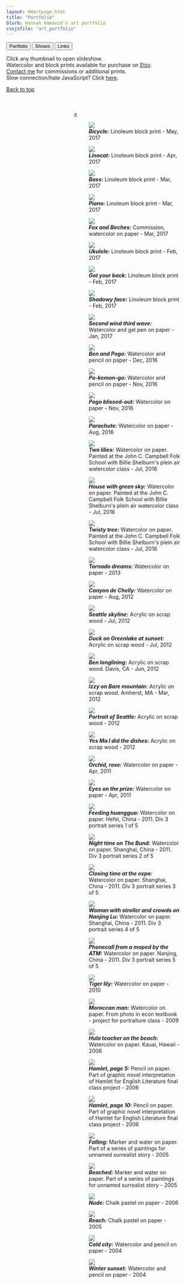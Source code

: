 ```yaml
---
layout: HHartpage.html
title: "Portfolio"
blurb: Hannah Hamavid's art portfolio
cssjsfile: "art_portfolio"
---
```

<a href="../portfolio"><button class="btn">Portfolio</button></a>
<a href="../shows"><button class="btn white"></i>Shows</button></a>
<a href="../links"><button class="btn white"></i>Links</button></a>
<p class="center text-grey">Click any thumbnail to open slideshow.<br>Watercolor and block prints available for purchase on <a href="https://www.etsy.com/shop/vayavaya">Etsy</a>.<br><a href="../../about">Contact me</a> for commissions or additional prints.<br>Slow connection/hate JavaScript? Click <a style="cursor:pointer" href="../simpleportfolio">here</a>.</p>
</nav>
</header>

<!-- shortcut button back to top -->
<span class="backtotop btn black"><a href="#"><i class="fa fa-angle-double-up"></i> Back to top</a></span>

<!-- Photo Grid -->
  <div id="gridpocket">
    <div id="grid">
      <span><div class="vt" style="background: url('../../images/portfolio/thumbs/linobike.jpeg') 50% 0% no-repeat;"></div></span>
      <span><div class="vt" style="background: url('../../images/portfolio/thumbs/linopogo.jpeg') 50% 0% no-repeat;"></div></span>
      <span><div class="hz" style="background: url('../../images/portfolio/thumbs/linobass.jpeg') 50% 50% no-repeat;"></div></span>
      <span><div class="hz" style="background: url('../../images/portfolio/thumbs/linopiano.jpeg') 50% 50% no-repeat;"></div></span>
      <span><div class="hz" style="background: url('../../images/portfolio/thumbs/fox and birches.jpeg') 50% 50% no-repeat;"></div></span>
      <span><div class="hz" style="background: url('../../images/portfolio/thumbs/linoukulele.jpeg') 15% 50% no-repeat;"></div></span>
      <span><div class="vt" style="background: url('../../images/portfolio/thumbs/linogotyourback.jpeg') 15% 50% no-repeat;"></div></span>
      <span><div class="hz" style="background: url('../../images/portfolio/thumbs/linoface.jpeg') 15% 50% no-repeat;"></div></span>
      <span><div class="vt" style="background: url('../../images/portfolio/thumbs/floodthestreets.jpg') 50% 50% no-repeat;"></div></span>
      <span><div class="hz" style="background: url('../../images/portfolio/thumbs/benandpogo.jpg') 0% 50% no-repeat;"></div></span>
      <span><div class="vt" style="background: url('../../images/portfolio/thumbs/pokemongo.jpg') 50% 50% no-repeat;"></div></span>
      <span><div class="vt" style="background: url('../../images/portfolio/thumbs/pogo_bliss.jpg') 50% 50% no-repeat;"></div></span>
      <span><div class="vt" style="background: url('../../images/portfolio/thumbs/parachute.jpg') 50% 0% no-repeat;"></div></span>
      <span><div class="vt" style="background: url('../../images/portfolio/thumbs/two_lilies.jpg') 50% 50% no-repeat;"></div></span>
      <span><div class="hz" style="background: url('../../images/portfolio/thumbs/green_sky.jpg') 50% 50% no-repeat;"></div></span>
      <span><div class="vt" style="background: url('../../images/portfolio/thumbs/twisty_tree.jpg') 50% 50% no-repeat;"></div></span>
      <span><div class="hz" style="background: url('../../images/portfolio/thumbs/swirlies.jpg') 50% 50% no-repeat;"></div></span>
      <span><div class="hz" style="background: url('../../images/portfolio/thumbs/canyondechelly.jpg') 50% 50% no-repeat;"></div></span>
     	<span><div class="hz" style="background: url('../../images/portfolio/thumbs/seattleskyline.jpg') 90% 50% no-repeat;"></div></span>
      <span><div class="hz" style="background: url('../../images/portfolio/thumbs/duck.JPG') 50% 50% no-repeat;"></div></span>
      <span><div class="hz" style="background: url('../../images/portfolio/thumbs/davis_longline.jpg') 50% 50% no-repeat;"></div></span>
      <span><div class="hz" style="background: url('../../images/portfolio/thumbs/izzy_baremtn.jpg') 100% 50% no-repeat;"></div></span>
      <span><div class="hz" style="background: url('../../images/portfolio/thumbs/coffee_angels.jpg') 50% 50% no-repeat;"></div></span>
      <span><div class="vt" style="background: url('../../images/portfolio/thumbs/mermaid.jpg') 0% 0% no-repeat;"></div></span>
      <span><div class="vt" style="background: url('../../images/portfolio/thumbs/orchidrose.JPG') 50% 50% no-repeat;"></div></span>
      <span><div class="vt" style="background: url('../../images/portfolio/thumbs/eyeonthepry.jpg') 50% 50% no-repeat;"></div></span>
      <span><div class="hz" style="background: url('../../images/portfolio/thumbs/huanggua.jpg') 50% 50% no-repeat;"></div></span>
      <span><div class="hz" style="background: url('../../images/portfolio/thumbs/bund.jpg') 50% 50% no-repeat;"></div></span>
      <span><div class="vt" style="background: url('../../images/portfolio/thumbs/aubrey.jpg') 50% 50% no-repeat;"></div></span>
      <span><div class="hz" style="background: url('../../images/portfolio/thumbs/nanjinglu.jpg') 50% 50% no-repeat;"></div></span>
      <span><div class="vt" style="background: url('../../images/portfolio/thumbs/moped.jpg') 50% 100% no-repeat;"></div></span>
      <!--<span><div class="vt" style="background: url('../../images/portfolio/thumbs/lineface.jpg') 50% 25% no-repeat;"></div></span>-->
      <span><div class="vt" style="background: url('../../images/portfolio/thumbs/tigerlily.JPG') 0% 25% no-repeat;"></div></span>
      <span><div class="vt" style="background: url('../../images/portfolio/thumbs/moroccanman.jpg') 50% 50% no-repeat;"></div></span>
      <span><div class="vt" style="background: url('../../images/portfolio/thumbs/hula.jpg') 50% 25% no-repeat;"></div></span>
      <span><div class="hz" style="background: url('../../images/portfolio/thumbs/hamletp5.jpg') 0% 50% no-repeat;"></div></span>
      <span><div class="vt" style="background: url('../../images/portfolio/thumbs/hamletp10.png') 50% 0% no-repeat;"></div></span>
      <span><div class="vt" style="background: url('../../images/portfolio/thumbs/falling.jpg') 50% 25% no-repeat;"></div></span>
      <span><div class="vt" style="background: url('../../images/portfolio/thumbs/beached.JPG') 50% 100% no-repeat;"></div></span>
      <span><div class="vt" style="background: url('../../images/portfolio/thumbs/nude.JPG') 50% 50% no-repeat;"></div></span>
      <span><div class="vt" style="background: url('../../images/portfolio/thumbs/reach.jpg') 50% 50% no-repeat;"></div></span>
      <span><div class="hz" style="background: url('../../images/portfolio/thumbs/citycold.JPG') 50% 50% no-repeat;"></div></span>
      <span><div class="vt" style="background: url('../../images/portfolio/thumbs/winter sunset.JPG') 50% 50% no-repeat;"></div></span>
   
</div>
</div> 
</div>
<!-- Clear floats (to keep the pagination out of the grid)-->
<div class="clear"></div><br><br>


<!-- Photos as slideshow overlay -->
<div id="slideshow" class="overlay animate-left" style="margin-left:180px">
  <div class="topband"></div>
  <div class="bottomband"></div>
  <div class="overlay-content">
    <a href="javascript:void(0)" class="closebtn animate-left">&times;</a>
    <a class="leftscroller"><i class="fa fa-angle-left fa-2x"></i></a>
    <a class="rightscroller"><i class="fa fa-angle-right fa-2x"></i></a>
    
<figure><img src="../../images/portfolio/linobike.jpeg"><figcaption><i class="fa fa-angle-double-down fa-lg"></i><span><i><b>Bicycle:</b></i> Linoleum block print - May, 2017</span></figcaption></figure>
<figure><img src="../../images/portfolio/linopogo.jpeg"><figcaption><i class="fa fa-angle-double-down fa-lg"></i><span><i><b>Linocat:</b></i> Linoleum block print - Apr, 2017</span></figcaption></figure>
<figure><img src="../../images/portfolio/linobass.jpeg"><figcaption><i class="fa fa-angle-double-down fa-lg"></i><span><i><b>Bass:</b></i> Linoleum block print - Mar, 2017</span></figcaption></figure>
<figure><img src="../../images/portfolio/linopiano.jpeg"><figcaption><i class="fa fa-angle-double-down fa-lg"></i><span><i><b>Piano:</b></i> Linoleum block print - Mar, 2017</span></figcaption></figure>
<figure><img src="../../images/portfolio/fox and birches.jpeg"><figcaption><i class="fa fa-angle-double-down fa-lg"></i><span><i><b>Fox and Birches:</b></i> Commission, watercolor on paper - Mar, 2017</span></figcaption></figure>
<figure><img src="../../images/portfolio/linoukulele.jpeg"><figcaption><i class="fa fa-angle-double-down fa-lg"></i><span><i><b>Ukulele:</b></i> Linoleum block print - Feb, 2017</span></figcaption></figure>
<figure><img src="../../images/portfolio/linogotyourback.jpeg"><figcaption><i class="fa fa-angle-double-down fa-lg"></i><span><i><b>Got your back:</b></i> Linoleum block print - Feb, 2017</span></figcaption></figure>
<figure><img src="../../images/portfolio/linoface.jpeg"><figcaption><i class="fa fa-angle-double-down fa-lg"></i><span><i><b>Shadowy face:</b></i> Linoleum block print - Feb, 2017</span></figcaption></figure>
<figure><img src="../../images/portfolio/floodthestreets.jpg"><figcaption><i class="fa fa-angle-double-down fa-lg"></i><span><i><b>Second wind third wave:</b></i> Watercolor and gel pen on paper - Jan, 2017</span></figcaption></figure>
<figure><img src="../../images/portfolio/benandpogo.jpg"><figcaption><i class="fa fa-angle-double-down fa-lg"></i><span><i><b>Ben and Pogo:</b></i> Watercolor and pencil on paper - Dec, 2016</span></figcaption></figure>
<figure><img src="../../images/portfolio/pokemongo.jpg"><figcaption><i class="fa fa-angle-double-down fa-lg"></i><span><i><b>Po-kemon-go:</b></i> Watercolor and pencil on paper - Nov, 2016</span></figcaption></figure>
<figure><img src="../../images/portfolio/pogo_bliss.jpg"><figcaption><i class="fa fa-angle-double-down fa-lg"></i><span><i><b>Pogo blissed-out:</b></i> Watercolor on paper - Nov, 2016</span></figcaption></figure>
<figure><img src="../../images/portfolio/parachute.jpg"><figcaption><i class="fa fa-angle-double-down fa-lg"></i><span><i><b>Parachute:</b></i> Watercolor on paper - Aug, 2016</span></figcaption></figure>
<figure><img src="../../images/portfolio/two_lilies.jpg"><figcaption><i class="fa fa-angle-double-down fa-lg"></i><span><i><b>Two lilies:</b></i> Watercolor on paper. Painted at the John C. Campbell Folk School with Billie Shelburn's plein air watercolor class - Jul, 2016</span></figcaption></figure>
<figure><img src="../../images/portfolio/green_sky.jpg"><figcaption><i class="fa fa-angle-double-down fa-lg"></i><span><i><b>House with green sky:</b></i> Watercolor on paper. Painted at the John C. Campbell Folk School with Billie Shelburn's plein air watercolor class - Jul, 2016</span></figcaption></figure>
<figure><img src="../../images/portfolio/twisty_tree.jpg"><figcaption><i class="fa fa-angle-double-down fa-lg"></i><span><i><b>Twisty tree:</b></i> Watercolor on paper. Painted at the John C. Campbell Folk School with Billie Shelburn's plein air watercolor class - Jul, 2016</span></figcaption></figure>
<figure><img src="../../images/portfolio/swirlies.jpg"><figcaption><i class="fa fa-angle-double-down fa-lg"></i><span><i><b>Tornado dreams:</b></i> Watercolor on paper - 2013</span></figcaption></figure>
<figure><img src="../../images/portfolio/canyondechelly.jpg"><figcaption><i class="fa fa-angle-double-down fa-lg"></i><span><i><b>Canyon de Chelly:</b></i> Watercolor on paper - Aug, 2012</span></figcaption></figure>
<figure><img src="../../images/portfolio/seattleskyline.jpg"><figcaption><i class="fa fa-angle-double-down fa-lg"></i><span><i><b>Seattle skyline:</b></i> Acrylic on scrap wood - Jul, 2012</span></figcaption></figure>
<figure><img src="../../images/portfolio/duck.JPG"><figcaption><i class="fa fa-angle-double-down fa-lg"></i><span><i><b>Duck on Greenlake at sunset:</b></i> Acrylic on scrap wood - Jul, 2012</span></figcaption></figure>
<figure><img src="../../images/portfolio/davis_longline.jpg"><figcaption><i class="fa fa-angle-double-down fa-lg"></i><span><i><b>Ben longlining:</b></i> Acrylic on scrap wood. Davis, CA - Jun, 2012</span></figcaption></figure>
<figure><img src="../../images/portfolio/izzy_baremtn.jpg"><figcaption><i class="fa fa-angle-double-down fa-lg"></i><span><i><b>Izzy on Bare mountain:</b></i> Acrylic on scrap wood. Amherst, MA - Mar, 2012</span></figcaption></figure>
<figure><img src="../../images/portfolio/coffee_angels.jpg"><figcaption><i class="fa fa-angle-double-down fa-lg"></i><span><i><b>Portrait of Seattle:</b></i> Acrylic on scrap wood - 2012</span></figcaption></figure>
<figure><img src="../../images/portfolio/mermaid.jpg"><figcaption><i class="fa fa-angle-double-down fa-lg"></i><span><i><b>Yes Ma I did the dishes:</b></i> Acrylic on scrap wood - 2012</span></figcaption></figure>
<figure><img src="../../images/portfolio/orchidrose.JPG"><figcaption><i  class="fa fa-angle-double-down fa-lg"></i><span><i><b>Orchid, rose:</b></i> Watercolor on paper - Apr, 2011</span></figcaption></figure>
<figure><img src="../../images/portfolio/eyeonthepry.jpg"><figcaption><i  class="fa fa-angle-double-down fa-lg"></i><span><i><b>Eyes on the prize:</b></i> Watercolor on paper - Apr, 2011</span></figcaption></figure>
<figure><img src="../../images/portfolio/huanggua.jpg"><figcaption><i class="fa fa-angle-double-down fa-lg"></i><span><i><b>Feeding huanggua:</b></i> Watercolor on paper. Hefei, China - 2011. Div 3 portrait series 1 of 5</span></figcaption></figure>
<figure><img src="../../images/portfolio/bund.jpg"><figcaption><i class="fa fa-angle-double-down fa-lg"></i><span><i><b>Night time on The Bund:</b></i> Watercolor on paper. Shanghai, China - 2011. Div 3 portrait series 2 of 5</span></figcaption></figure>
<figure><img src="../../images/portfolio/aubrey.jpg"><figcaption><i class="fa fa-angle-double-down fa-lg"></i><span id="6"><i><b>Closing time at the expo:</b></i> Watercolor on paper. Shanghai, China - 2011. Div 3 portrait series 3 of 5</span></figcaption></figure>
<figure><img src="../../images/portfolio/nanjinglu.jpg"><figcaption><i class="fa fa-angle-double-down fa-lg"></i><span><i><b>Woman with stroller and crowds on Nanjing Lu:</b></i> Watercolor on paper. Shanghai, China - 2011. Div 3 portrait series 4 of 5</span></figcaption></figure>
<figure><img src="../../images/portfolio/moped.jpg"><figcaption><i class="fa fa-angle-double-down fa-lg"></i><span><i><b>Phonecall from a moped by the ATM:</b></i> Watercolor on paper. Nanjing, China - 2011. Div 3 portrait series 5 of 5</span></figcaption></figure>
<!--<figure><img src="../../images/portfolio/lineface.jpg"><figcaption><i class="fa fa-angle-double-down fa-lg"></i><span><i><b>Doodle portrait:</b></i> Watercolor on paper - 2010.</span></figcaption></figure>-->
<figure><img src="../../images/portfolio/tigerlily.JPG"><figcaption><i class="fa fa-angle-double-down fa-lg"></i><span><i><b>Tiger lily:</b></i> Watercolor on paper - 2010</span></figcaption></figure>
<figure><img src="../../images/portfolio/moroccanman.jpg"><figcaption><i class="fa fa-angle-double-down fa-lg"></i><span><i><b>Moroccan man:</b></i> Watercolor on paper. From photo in econ textbook - project for portraiture class - 2009</span></figcaption></figure>
<figure><img src="../../images/portfolio/hula.jpg"><figcaption><i class="fa fa-angle-double-down fa-lg"></i><span><i><b>Hula teacher on the beach:</b></i> Watercolor on paper. Kauai, Hawaii - 2006</span></figcaption></figure>
<figure><img src="../../images/portfolio/hamletp5.jpg"><figcaption><i class="fa fa-angle-double-down fa-lg"></i><span><i><b>Hamlet, page 5:</b></i> Pencil on paper. Part of graphic novel interpretation of Hamlet for English Literature final class project - 2006</span></figcaption></figure>
  <figure><img src="../../images/portfolio/hamletp10.png"><figcaption><i class="fa fa-angle-double-down fa-lg"></i><span><i><b>Hamlet, page 10:</b></i> Pencil on paper. Part of graphic novel interpretation of Hamlet for English Literature final class project - 2006</span></figcaption></figure>
  <figure><img src="../../images/portfolio/falling.jpg"><figcaption><i class="fa fa-angle-double-down fa-lg"></i><span><i><b>Falling:</b></i> Marker and water on paper. Part of a series of paintings for unnamed surrealist story - 2005</span></figcaption></figure>
<figure><img src="../../images/portfolio/beached.JPG"><figcaption><i class="fa fa-angle-double-down fa-lg"></i><span><i><b>Beached:</b></i> Marker and water on paper. Part of a series of paintings for unnamed surrealist story - 2005</span></figcaption></figure>
<figure><img src="../../images/portfolio/nude.JPG"><figcaption><i class="fa fa-angle-double-down fa-lg"></i><span><i><b>Nude:</b></i> Chalk pastel on paper - 2006</span></figcaption></figure>
  <figure><img src="../../images/portfolio/reach.jpg"><figcaption><i class="fa fa-angle-double-down fa-lg"></i><span><i><b>Reach:</b></i> Chalk pastel on paper - 2005</span></figcaption></figure>
<figure><img src="../../images/portfolio/citycold.JPG"><figcaption><i class="fa fa-angle-double-down fa-lg"></i><span><i><b>Cold city:</b></i> Watercolor and pencil on paper - 2004</span></figcaption></figure>
<figure><img src="../../images/portfolio/winter sunset.JPG"><figcaption><i class="fa fa-angle-double-down fa-lg"></i><span><i><b>Winter sunset:</b></i> Watercolor and pencil on paper - 2004</span></figcaption></figure>



<div id="leftside"></div>
<div id="rightside"></div>
</div>
</div>


<!-- Pagination -->
  <!-- commenting out pagination for now as I don't have that many ../../images
  <div class="container center padding-32">
    <ul class="pagination">
      <li><a class="black" href="#">1</a></li>
      <li><a class="hover-black" href="#">2</a></li>
      <li><a class="hover-black" href="#">3</a></li>
      <li><a class="hover-black" href="#">4</a></li>
    </ul>
  </div>
  -->